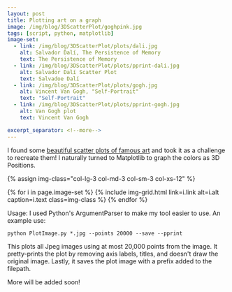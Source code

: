 ```yaml
---
layout: post
title: Plotting art on a graph
image: /img/blog/3DScatterPlot/goghpink.jpg
tags: [script, python, matplotlib]
image-set:
  - link: /img/blog/3DScatterPlot/plots/dali.jpg
    alt: Salvador Dalí, The Persistence of Memory
    text: The Persistence of Memory
  - link: /img/blog/3DScatterPlot/plots/pprint-dali.jpg
    alt: Salvador Dalí Scatter Plot
    text: Salvadoe Dalí
  - link: /img/blog/3DScatterPlot/plots/gogh.jpg
    alt: Vincent Van Gogh, "Self-Portrait"
    text: "Self-Portrait"
  - link: /img/blog/3DScatterPlot/plots/pprint-gogh.jpg
    alt: Van Gogh plot
    text: Vincent Van Gogh

excerpt_separator: <!--more-->
---
```


I found some <a href="https://imgur.com/a/aRBd1" target="_blank">beautiful scatter plots of famous art</a> and took it as a challenge to recreate them! I naturally turned to Matplotlib to graph the colors as 3D Positions.
<!--more-->

{% assign img-class="col-lg-3 col-md-3 col-sm-3 col-xs-12" %}
<div class="container">
  <div class="row">
    {% for i in page.image-set %}
      {% include img-grid.html link=i.link alt=i.alt caption=i.text class=img-class %}
    {% endfor %}
  </div>
</div>

Usage:  I used Python's ArgumentParser to make my tool easier to use. An example use:

```
python PlotImage.py *.jpg --points 20000 --save --pprint
```
This plots all Jpeg images using at most 20,000 points from the image. It pretty-prints
the plot by removing axis labels, titles, and doesn't draw the original image.
Lastly, it saves the plot image with a prefix added to the filepath.


More will be added soon!

<!-- Images in bootstrap grids -->

<!-- Code samples -->

